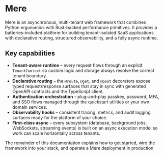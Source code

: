 # Mere

Mere is an asynchronous, multi-tenant web framework that combines Python ergonomics with Rust-backed
performance primitives. It provides a batteries-included platform for building tenant-isolated SaaS
applications with declarative routing, structured observability, and a fully async runtime.

## Key capabilities

- **Tenant-aware runtime** – every request flows through an explicit `TenantContext` so custom logic and
  storage always resolve the correct tenant boundary.
- **Declarative routing** – the `@route`, `@get`, and `@post` decorators expose typed request/response
  surfaces that stay in sync with generated OpenAPI contracts and the TypeScript client.
- **Authentication orchestration** – plug-and-play passkey, password, MFA, and SSO flows managed through the
  quickstart utilities or your own domain services.
- **Observability hooks** – consistent tracing, metrics, and audit logging surfaces ready for the platform of
  your choice.
- **First-class async** – every subsystem (database, background jobs, WebSockets, streaming events) is built on
  an async execution model so work can scale horizontally across tenants.

The remainder of this documentation explains how to get started, wire the framework into your stack, and
operate a Mere deployment in production.
